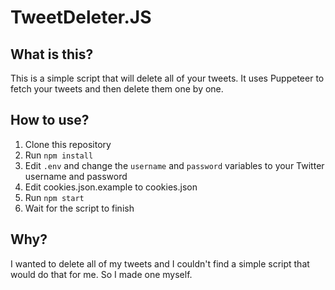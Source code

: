 # TweetDeleter.JS 

## What is this?

This is a simple script that will delete all of your tweets. It uses Puppeteer to fetch your tweets and then delete them one by one.

## How to use?

1. Clone this repository
2. Run `npm install`
3. Edit `.env` and change the `username` and `password` variables to your Twitter username and password
4. Edit cookies.json.example to cookies.json
5. Run `npm start`
6. Wait for the script to finish

## Why?

I wanted to delete all of my tweets and I couldn't find a simple script that would do that for me. So I made one myself.